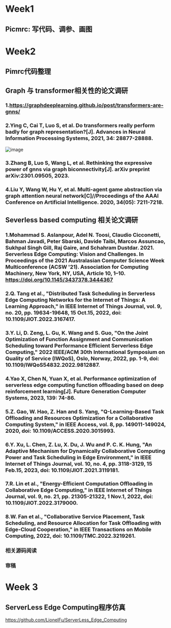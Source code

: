 # Week1
## Picmrc: 写代码、调参、画图
# Week2
## Pimrc代码整理
## Graph 与 transformer相关性的论文调研
### 1.https://graphdeeplearning.github.io/post/transformers-are-gnns/
### 2.Ying C, Cai T, Luo S, et al. Do transformers really perform badly for graph representation?[J]. Advances in Neural Information Processing Systems, 2021, 34: 28877-28888.
![image](https://user-images.githubusercontent.com/90789521/228771067-5e7a526b-33e7-425b-a2be-e73bcf97a833.png)

### 3.Zhang B, Luo S, Wang L, et al. Rethinking the expressive power of gnns via graph biconnectivity[J]. arXiv preprint arXiv:2301.09505, 2023.
### 4.Liu Y, Wang W, Hu Y, et al. Multi-agent game abstraction via graph attention neural network[C]//Proceedings of the AAAI Conference on Artificial Intelligence. 2020, 34(05): 7211-7218.
## Severless based computing 相关论文调研
### 1.Mohammad S. Aslanpour, Adel N. Toosi, Claudio Cicconetti, Bahman Javadi, Peter Sbarski, Davide Taibi, Marcos Assuncao, Sukhpal Singh Gill, Raj Gaire, and Schahram Dustdar. 2021. Serverless Edge Computing: Vision and Challenges. In Proceedings of the 2021 Australasian Computer Science Week Multiconference (ACSW '21). Association for Computing Machinery, New York, NY, USA, Article 10, 1–10. https://doi.org/10.1145/3437378.3444367
### 2.Q. Tang et al., "Distributed Task Scheduling in Serverless Edge Computing Networks for the Internet of Things: A Learning Approach," in IEEE Internet of Things Journal, vol. 9, no. 20, pp. 19634-19648, 15 Oct.15, 2022, doi: 10.1109/JIOT.2022.3167417.
### 3.Y. Li, D. Zeng, L. Gu, K. Wang and S. Guo, "On the Joint Optimization of Function Assignment and Communication Scheduling toward Performance Efficient Serverless Edge Computing," 2022 IEEE/ACM 30th International Symposium on Quality of Service (IWQoS), Oslo, Norway, 2022, pp. 1-9, doi: 10.1109/IWQoS54832.2022.9812887.
### 4.Yao X, Chen N, Yuan X, et al. Performance optimization of serverless edge computing function offloading based on deep reinforcement learning[J]. Future Generation Computer Systems, 2023, 139: 74-86.
### 5.Z. Gao, W. Hao, Z. Han and S. Yang, "Q-Learning-Based Task Offloading and Resources Optimization for a Collaborative Computing System," in IEEE Access, vol. 8, pp. 149011-149024, 2020, doi: 10.1109/ACCESS.2020.3015993.
### 6.Y. Xu, L. Chen, Z. Lu, X. Du, J. Wu and P. C. K. Hung, "An Adaptive Mechanism for Dynamically Collaborative Computing Power and Task Scheduling in Edge Environment," in IEEE Internet of Things Journal, vol. 10, no. 4, pp. 3118-3129, 15 Feb.15, 2023, doi: 10.1109/JIOT.2021.3119181.
### 7.R. Lin et al., "Energy-Efficient Computation Offloading in Collaborative Edge Computing," in IEEE Internet of Things Journal, vol. 9, no. 21, pp. 21305-21322, 1 Nov.1, 2022, doi: 10.1109/JIOT.2022.3179000.
### 8.W. Fan et al., "Collaborative Service Placement, Task Scheduling, and Resource Allocation for Task Offloading with Edge-Cloud Cooperation," in IEEE Transactions on Mobile Computing, 2022, doi: 10.1109/TMC.2022.3219261.
### 相关源码阅读
### 审稿
# Week 3
## ServerLess Edge Computing程序仿真
https://github.com/LionelFu/ServerLess_Edge_Computing
